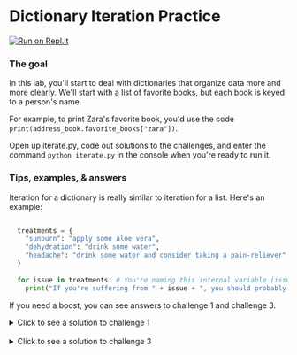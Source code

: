 # Dictionary Iteration Practice

[![Run on Repl.it](https://repl.it/badge/github/upperlinecode/dictionary-iteration-mini-lab-python)](https://repl.it/github/upperlinecode/dictionary-iteration-mini-lab-python)

### The goal

In this lab, you'll start to deal with dictionaries that organize data more and more clearly. We'll start with a list of favorite books, but each book is keyed to a person's name.

For example, to print Zara's favorite book, you'd use the code `print(address_book.favorite_books["zara"])`.

Open up iterate.py, code out solutions to the challenges, and enter the command `python iterate.py` in the console when you're ready to run it.

### Tips, examples, & answers

Iteration for a dictionary is really similar to iteration for a list. Here's an example:

```Python

  treatments = {
    "sunburn": "apply some aloe vera",
    "dehydration": "drink some water",
    "headache": "drink some water and consider taking a pain-reliever"
  }
  
  for issue in treatments: # You're naming this internal variable (issue in this case). You can call it whatever you want, but the more descriptive your variable names, the easier they are to use.
    print("If you're suffering from " + issue + ", you should probably " + treatments[issue] + ".") # Since the issue variable is only taking on the value of keys from the tratements dictionary, we need to use bracket notation to get the matching remedy for each issue.

```

If you need a boost, you can see answers to challenge 1 and challenge 3.

<details>
  <summary> Click to see a solution to challenge 1 </summary>

  ```Python

    # Reassign values for a key in a dictionary the same way we replace items in a list:
    favorite_books["jeff"] = "The Martian"
    # You can print it out to check whether it works by also including this line of debugging code:
    print(favorite_books["jeff"])

  ```

</details>
<br>

<details>
  <summary> Click to see a solution to challenge 3 </summary>

  ```Python
  for person in favorite_books:
    capitalizedPerson = person.capitalize()
    print(capitalizedPerson + "'s favorite book is " + favorite_books[person])


  ```

</details>
<br>
